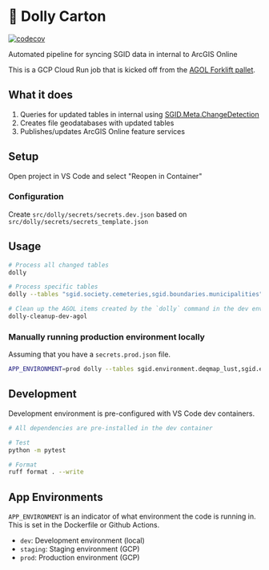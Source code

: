 # 🛒 Dolly Carton

[![codecov](https://codecov.io/gh/agrc/dolly-carton/branch/main/graph/badge.svg)](https://codecov.io/gh/agrc/dolly-carton)

Automated pipeline for syncing SGID data in internal to ArcGIS Online

This is a GCP Cloud Run job that is kicked off from the [AGOL Forklift pallet](https://github.com/agrc/warehouse/blob/main/sgid/~AGOLPallet.py).

## What it does

1. Queries for updated tables in internal using [SGID.Meta.ChangeDetection](https://github.com/agrc/cambiador)
2. Creates file geodatabases with updated tables
3. Publishes/updates ArcGIS Online feature services

## Setup

Open project in VS Code and select "Reopen in Container"

### Configuration

Create `src/dolly/secrets/secrets.dev.json` based on `src/dolly/secrets/secrets_template.json`

## Usage

```bash
# Process all changed tables
dolly

# Process specific tables
dolly --tables "sgid.society.cemeteries,sgid.boundaries.municipalities"

# Clean up the AGOL items created by the `dolly` command in the dev environment (both local and the dev GCP project). This is useful for resetting your AGOL state between runs.
dolly-cleanup-dev-agol
```

### Manually running production environment locally

Assuming that you have a `secrets.prod.json` file.

```bash
APP_ENVIRONMENT=prod dolly --tables sgid.environment.deqmap_lust,sgid.environment.tankpst,sgid.environment.uicfacility
```

## Development

Development environment is pre-configured with VS Code dev containers.

```bash
# All dependencies are pre-installed in the dev container

# Test
python -m pytest

# Format
ruff format . --write
```

## App Environments

`APP_ENVIRONMENT` is an indicator of what environment the code is running in. This is set in the Dockerfile or Github Actions.

- `dev`: Development environment (local)
- `staging`: Staging environment (GCP)
- `prod`: Production environment (GCP)
